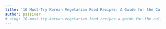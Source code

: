 ```yaml
---
title: '10 Must-Try Korean Vegetarian Food Recipes: A Guide for the Culinary Adventurer'
author: passiver
# slug: 10-must-try-korean-vegetarian-food-recipes-a-guide-for-the-culinary-adventurer
---
```




